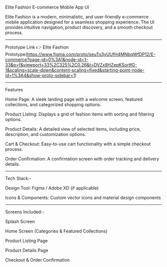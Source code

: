 Elite Fashion 
E-commerce Mobile App UI

Elite Fashion is a modern, minimalistic, and user-friendly e-commerce mobile application designed for a seamless shopping experience. 
The UI provides intuitive navigation, product discovery, and a smooth checkout process.

_____________________________________________________________________________________________________________________________


Prototype Link
👉 Elite Fashion Prototype(https://www.figma.com/proto/seuTo3yUUfH4MNbqWfDP12/E-commerce?page-id=0%3A1&node-id=1-33&p=f&viewport=33%2C325%2C0.26&t=DVZx8HZepKSortfG-1&scaling=scale-down&content-scaling=fixed&starting-point-node-id=1%3A4&show-proto-sidebar=1)
_____________________________________________________________________________________________________________________________


Features

Home Page: A sleek landing page with a welcome screen, featured collections, and categorized shopping options.

Product Listing: Displays a grid of fashion items with sorting and filtering options.

Product Details: A detailed view of selected items, including price, description, and customization options.

Cart & Checkout: Easy-to-use cart functionality with a simple checkout process.

Order Confirmation: A confirmation screen with order tracking and delivery details.



______________________________________________________________________________________________________________________________


Tech Stack:-


Design Tool: Figma / Adobe XD (if applicable)

Icons & Components: Custom vector icons and material design components



______________________________________________________________________________________________________________________________

Screens Included:-


Splash Screen

Home Screen (Categories & Featured Collections)

Product Listing Page

Product Details Page

Checkout & Order Confirmation

